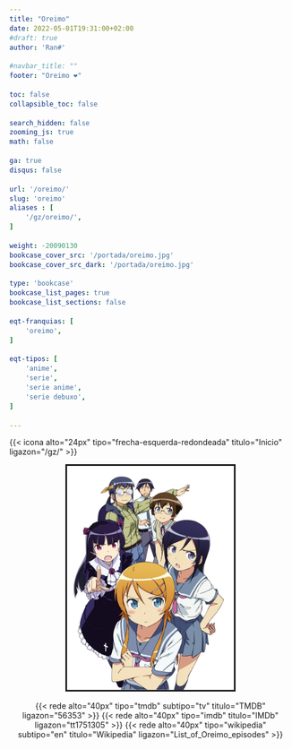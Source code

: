 ```yaml
---
title: "Oreimo"
date: 2022-05-01T19:31:00+02:00
#draft: true
author: 'Ran#'

#navbar_title: ""
footer: "Oreimo ❤️"

toc: false
collapsible_toc: false

search_hidden: false
zooming_js: true
math: false

ga: true
disqus: false

url: '/oreimo/'
slug: 'oreimo'
aliases : [
    '/gz/oreimo/',
]

weight: -20090130
bookcase_cover_src: '/portada/oreimo.jpg'
bookcase_cover_src_dark: '/portada/oreimo.jpg'

type: 'bookcase'
bookcase_list_pages: true
bookcase_list_sections: false

eqt-franquias: [
    'oreimo',
]

eqt-tipos: [
    'anime',
    'serie',
    'serie anime',
    'serie debuxo',
]

---
```


{{< icona alto="24px" tipo="frecha-esquerda-redondeada" titulo="Inicio" ligazon="/gz/" >}}

<div style="text-align: center">
<img style="border: 3px solid currentColor" height=400 title="oreimo" alt="oreimo" src="/portada/oreimo.jpg">

{{< rede alto="40px" tipo="tmdb" subtipo="tv" titulo="TMDB" ligazon="56353" >}}
{{< rede alto="40px" tipo="imdb" titulo="IMDb" ligazon="tt1751305" >}}
{{< rede alto="40px" tipo="wikipedia" subtipo="en" titulo="Wikipedia" ligazon="List_of_Oreimo_episodes" >}}
</div>

